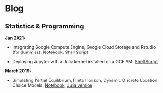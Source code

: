 # Blog


## Statistics & Programming

__Jan 2021:__ 

  - Integrating Google Compute Engine, Google Cloud Storage and Rstudio (for dummies). [Notebook](https://rawcdn.githack.com/johnmorehouse/gcs-rstudio-guide/16f2a3ea03349fa2e62ef61f7353c78e9408c271/gce_notes/gce_notes.html), [Shell Script](https://github.com/johnmorehouse/gcs-rstudio-guide/blob/main/setup_r.sh)
  
  - Deploying Jupyter with a Julia kernel installed on a GCE VM. [Shell Script](https://github.com/johnmorehouse/gcs-rstudio-guide/blob/main/setup_jupyter.sh)

__March 2019:__ 

- Simulating Partial Equilibrium, Finite Horizon, Dynamic Discrete Location Choice Models. [Notebook](https://rawcdn.githack.com/johnmorehouse/Notes/576a86eae2c32aba414d87f2e5feb28b37644936/discrete_choice/finitehorizon_dsge.html), [Julia version](https://rawcdn.githack.com/johnmorehouse/Notes/d0154d957cbb0275eddc2f42f245014a1c6929f9/discrete_choice/partial_eq_julia.html)



